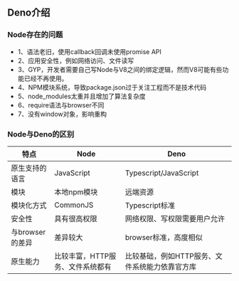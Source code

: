## Deno介绍

### Node存在的问题
- 1、语法老旧，使用callback回调未使用promise API
- 2、应用安全性，例如网络访问、文件读写
- 3、GYP，开发者需要自己写Node与V8之间的绑定逻辑，然而V8可能有些功能已经不再使用。
- 4、NPM模块系统，导致package.json过于关注工程而不是技术代码
- 5、node_modules太重并且增加了算法复杂度
- 6、require语法与browser不同
- 7、没有window对象，影响重构

### Node与Deno的区别
| 特点 |  Node   | Deno  |
| ---- |  ----  | ----  |
| 原生支持的语言 | JavaScript  | Typescript/JavaScript  |
| 模块 | 本地npm模块  | 远端资源 |
| 模块化方式| CommonJS | Typescript标准 | 
| 安全性| 具有很高权限 | 网络权限、写权限需要用户允许 | 
| 与browser的差异| 差异较大 | browser标准，高度相似 |
| 原生能力| 比较丰富，HTTP服务、文件系统都有 | 比较基础，例如HTTP服务、文件系统能力依靠官方库|